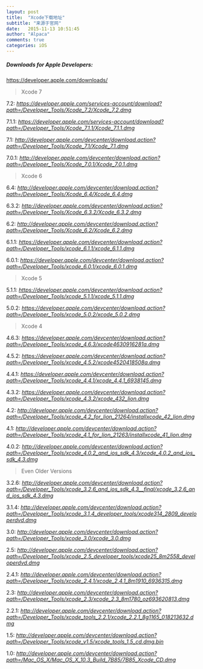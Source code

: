 ```yaml
---
layout: post
title:  "Xcode下载地址"
subtitle: "来源于官网"
date:   2015-11-13 10:51:45
author: "Alpaca"
comments: true
categories: iOS
---
```


##### Downloads for Apple Developers:
https://developer.apple.com/downloads/

>Xcode 7

7.2: *https://developer.apple.com/services-account/download?path=/Developer_Tools/Xcode_7.2/Xcode_7.2.dmg*

7.1.1: *https://developer.apple.com/services-account/download?path=/Developer_Tools/Xcode_7.1.1/Xcode_7.1.1.dmg*

7.1: *http://developer.apple.com/devcenter/download.action?path=/Developer_Tools/Xcode_7.1/Xcode_7.1.dmg*

7.0.1: *http://developer.apple.com/devcenter/download.action?path=/Developer_Tools/Xcode_7.0.1/Xcode_7.0.1.dmg*

>Xcode 6

6.4: *http://developer.apple.com/devcenter/download.action?path=/Developer_Tools/Xcode_6.4/Xcode_6.4.dmg*

6.3.2: *http://developer.apple.com/devcenter/download.action?path=/Developer_Tools/Xcode_6.3.2/Xcode_6.3.2.dmg*

6.2: *http://developer.apple.com/devcenter/download.action?path=/Developer_Tools/Xcode_6.2/Xcode_6.2.dmg*

6.1.1: *https://developer.apple.com/devcenter/download.action?path=/Developer_Tools/xcode_6.1.1/xcode_6.1.1.dmg*

6.0.1: *https://developer.apple.com/devcenter/download.action?path=/Developer_Tools/xcode_6.0.1/xcode_6.0.1.dmg*

>Xcode 5

5.1.1: *https://developer.apple.com/devcenter/download.action?path=/Developer_Tools/xcode_5.1.1/xcode_5.1.1.dmg*

5.0.2: *https://developer.apple.com/devcenter/download.action?path=/Developer_Tools/xcode_5.0.2/xcode_5.0.2.dmg*

>Xcode 4

4.6.3: *https://developer.apple.com/devcenter/download.action?path=/Developer_Tools/xcode_4.6.3/xcode4630916281a.dmg*

4.5.2: *https://developer.apple.com/devcenter/download.action?path=/Developer_Tools/xcode_4.5.2/xcode4520418508a.dmg*

4.4.1: *https://developer.apple.com/devcenter/download.action?path=/Developer_Tools/xcode_4.4.1/xcode_4.4.1_6938145.dmg*

4.3.2: *https://developer.apple.com/devcenter/download.action?path=/Developer_Tools/xcode_4.3.2/xcode_432_lion.dmg*

4.2: *http://developer.apple.com/devcenter/download.action?path=/Developer_Tools/xcode_4.2_for_lion_21264/installxcode_42_lion.dmg*

4.1: *http://developer.apple.com/devcenter/download.action?path=/Developer_Tools/xcode_4.1_for_lion_21263/installxcode_41_lion.dmg*

4.0.2: *http://developer.apple.com/devcenter/download.action?path=/Developer_Tools/xcode_4.0.2_and_ios_sdk_4.3/xcode_4.0.2_and_ios_sdk_4.3.dmg*

>Even Older Versions

3.2.6: *http://developer.apple.com/devcenter/download.action?path=/Developer_Tools/xcode_3.2.6_and_ios_sdk_4.3__final/xcode_3.2.6_and_ios_sdk_4.3.dmg*

3.1.4: *http://developer.apple.com/devcenter/download.action?path=/Developer_Tools/xcode_3.1.4_developer_tools/xcode314_2809_developerdvd.dmg*

3.0: *http://developer.apple.com/devcenter/download.action?path=/Developer_Tools/xcode_3.0/xcode_3.0.dmg*

2.5: *http://developer.apple.com/devcenter/download.action?path=/Developer_Tools/xcode_2.5_developer_tools/xcode25_8m2558_developerdvd.dmg*

2.4.1: *http://developer.apple.com/devcenter/download.action?path=/Developer_Tools/xcode_2.4.1/xcode_2.4.1_8m1910_6936315.dmg*

2.3: *http://developer.apple.com/devcenter/download.action?path=/Developer_Tools/xcode_2.3/xcode_2.3_8m1780_oz693620813.dmg*

2.2.1: *http://developer.apple.com/devcenter/download.action?path=/Developer_Tools/xcode_tools_2.2.1/xcode_2.2.1_8g1165_018213632.dmg*

1.5: *http://developer.apple.com/devcenter/download.action?path=/Developer_Tools/xcode_v1.5/xcode_tools_1.5_cd.dmg.bin*

1.0: *http://developer.apple.com/devcenter/download.action?path=/Mac_OS_X/Mac_OS_X_10.3_Build_7B85/7B85_Xcode_CD.dmg*

